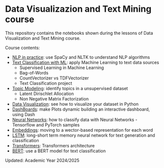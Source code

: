 # Data Visualizazion and Text Mining course
This repository contains the notebooks shown during the lessons of Data Visualization and Text Mining course.

Course contents:
* [NLP in practice](./2.%20NLP%20in%20Practice/): use SpaCy and NLTK to understand NLP algorithms
* [Text Classification with ML](./3.%20Text%20Classification/): apply Machine Learning to text data sources
  * Supervised Learning in Machine Learning
  * Bag-of-Words
  * CountVectorizer vs TDFVectorizer
  * Text Classification project
* [Topic Modeling](./4.%20Topic%20Modeling/): identify topics in a unsupervised dataset
  * Latent Dirischlet Allocation
  * Non Negative Matrix Factorization
* [Data Visualization](./5.%20Data%20Visualization/): see how to visualize your dataset in Python
* [DashBoards](./6.%20DashBoards/): make Plots dynamic building an interactive dashboard, using Dash
* [Neural Networks](./7.%20Neural%20Networks/): how to classify data with Neural Networks - Tensorflow and PyTorch samples
* [Embeddings](./8.%20Embeddings/): moving to a wector-based representation for each word
* [LSTM](./9.%20LSTM/): long-short term memory neural network for text generation and classification
* [Transformers](./10.%20Transformers/): Transformers architecture
* [BERT](./11.%20BERT/): use a BERT model for text classification

Updated: Academic Year 2024/2025
